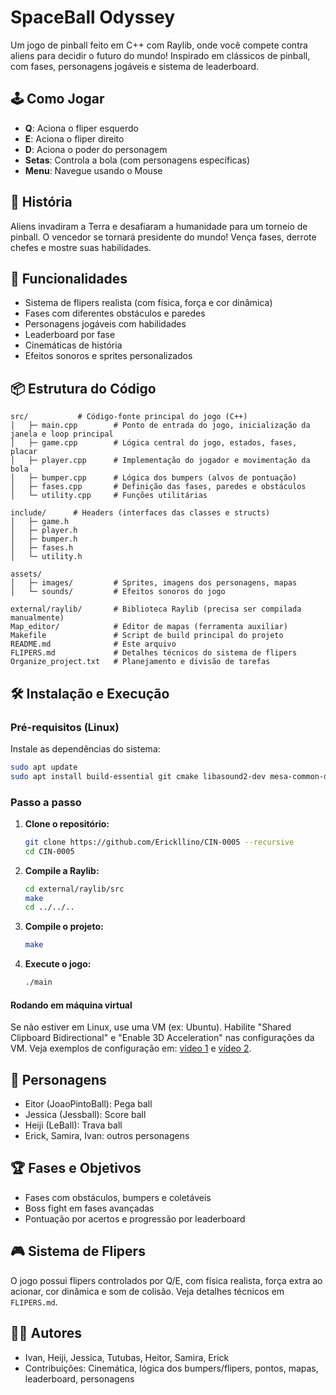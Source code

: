 

# SpaceBall Odyssey

Um jogo de pinball feito em C++ com Raylib, onde você compete contra aliens para decidir o futuro do mundo! Inspirado em clássicos de pinball, com fases, personagens jogáveis e sistema de leaderboard.

## 🕹️ Como Jogar

- **Q**: Aciona o fliper esquerdo
- **E**: Aciona o fliper direito
- **D**: Aciona o poder do personagem
- **Setas**: Controla a bola (com personagens específicas)
- **Menu**: Navegue usando o Mouse

## 📖 História

Aliens invadiram a Terra e desafiaram a humanidade para um torneio de pinball. O vencedor se tornará presidente do mundo! Vença fases, derrote chefes e mostre suas habilidades.

## 🚩 Funcionalidades

- Sistema de flipers realista (com física, força e cor dinâmica)
- Fases com diferentes obstáculos e paredes
- Personagens jogáveis com habilidades
- Leaderboard por fase
- Cinemáticas de história
- Efeitos sonoros e sprites personalizados


## 📦 Estrutura do Código

```
src/           # Código-fonte principal do jogo (C++)
│   ├─ main.cpp        # Ponto de entrada do jogo, inicialização da janela e loop principal
│   ├─ game.cpp        # Lógica central do jogo, estados, fases, placar
│   ├─ player.cpp      # Implementação do jogador e movimentação da bola
│   ├─ bumper.cpp      # Lógica dos bumpers (alvos de pontuação)
│   ├─ fases.cpp       # Definição das fases, paredes e obstáculos
│   └─ utility.cpp     # Funções utilitárias

include/      # Headers (interfaces das classes e structs)
│   ├─ game.h
│   ├─ player.h
│   ├─ bumper.h
│   ├─ fases.h
│   └─ utility.h

assets/
│   ├─ images/         # Sprites, imagens dos personagens, mapas
│   └─ sounds/         # Efeitos sonoros do jogo

external/raylib/       # Biblioteca Raylib (precisa ser compilada manualmente)
Map_editor/            # Editor de mapas (ferramenta auxiliar)
Makefile               # Script de build principal do projeto
README.md              # Este arquivo
FLIPERS.md             # Detalhes técnicos do sistema de flipers
Organize_project.txt   # Planejamento e divisão de tarefas
```

## 🛠️ Instalação e Execução

### Pré-requisitos (Linux)
Instale as dependências do sistema:
```bash
sudo apt update
sudo apt install build-essential git cmake libasound2-dev mesa-common-dev libx11-dev libxrandr-dev libxi-dev xorg-dev libgl1-mesa-dev libglu1-mesa-dev libxcursor-dev libxinerama-dev
```

### Passo a passo
1. **Clone o repositório:**
	```bash
	git clone https://github.com/Erickllino/CIN-0005 --recursive
	cd CIN-0005
	```
2. **Compile a Raylib:**
	```bash
	cd external/raylib/src
	make
	cd ../../..
	```
3. **Compile o projeto:**
	```bash
	make
	```
4. **Execute o jogo:**
	```bash
	./main
	```

#### Rodando em máquina virtual
Se não estiver em Linux, use uma VM (ex: Ubuntu). Habilite "Shared Clipboard Bidirectional" e "Enable 3D Acceleration" nas configurações da VM. Veja exemplos de configuração em: [vídeo 1](https://www.youtube.com/watch?v=Hva8lsV2nTk&t=66s) e [vídeo 2](https://www.youtube.com/watch?v=sAMnXte56yY).

## 👾 Personagens

- Eitor (JoaoPintoBall): Pega ball
- Jessica (Jessball): Score ball
- Heiji (LeBall): Trava ball
- Erick, Samira, Ivan: outros personagens

## 🏆 Fases e Objetivos

- Fases com obstáculos, bumpers e coletáveis
- Boss fight em fases avançadas
- Pontuação por acertos e progressão por leaderboard

## 🎮 Sistema de Flipers

O jogo possui flipers controlados por Q/E, com física realista, força extra ao acionar, cor dinâmica e som de colisão. Veja detalhes técnicos em `FLIPERS.md`.



## 👨‍💻 Autores

- Ivan, Heiji, Jessica, Tutubas, Heitor, Samira, Erick
- Contribuições: Cinemática, lógica dos bumpers/flipers, pontos, mapas, leaderboard, personagens



